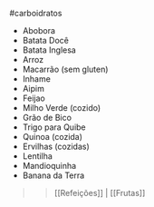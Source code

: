 #carboidratos

- Abobora
- Batata Docê
- Batata Inglesa
- Arroz
- Macarrão (sem gluten)
- Inhame
- Aipim
- Feijao
- Milho Verde (cozido)
- Grão de Bico
- Trigo para Quibe
- Quinoa (cozida)
- Ervilhas (cozidas)
- Lentilha
- Mandioquinha
- Banana da Terra




>>[[Refeições]] | [[Frutas]]